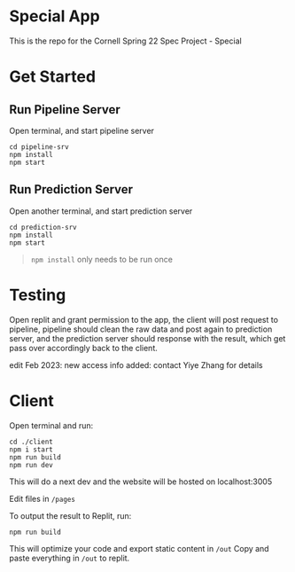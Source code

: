 # Special App

This is the repo for the Cornell Spring 22 Spec Project - Special

# Get Started

## Run Pipeline Server

Open terminal, and start pipeline server

```
cd pipeline-srv
npm install
npm start
```

## Run Prediction Server

Open another terminal, and start prediction server

```
cd prediction-srv
npm install
npm start
```

> `npm install` only needs to be run once

# Testing

Open replit and grant permission to the app, the client will post request to pipeline, pipeline should clean the raw data and post again to prediction server, and the prediction server should response with the result, which get pass over accordingly back to the client.

edit Feb 2023: new access info added: contact Yiye Zhang for details

# Client

Open terminal and run:

```
cd ./client
npm i start
npm run build
npm run dev
```

This will do a next dev and the website will be hosted on localhost:3005

Edit files in `/pages`

To output the result to Replit, run:

```
npm run build
```

This will optimize your code and export static content in `/out`
Copy and paste everything in `/out` to replit.
